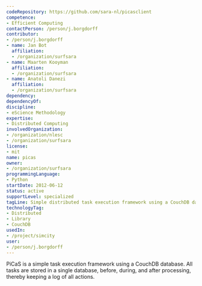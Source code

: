 ```yaml
---
codeRepository: https://github.com/sara-nl/picasclient
competence:
- Efficient Computing
contactPerson: /person/j.borgdorff
contributor:
- /person/j.borgdorff
- name: Jan Bot
  affiliation:
  - /organization/surfsara
- name: Maarten Kooyman
  affiliation:
  - /organization/surfsara
- name: Anatoli Danezi
  affiliation:
  - /organization/surfsara
dependency:
dependencyOf:
discipline:
- eScience Methodology
expertise:
- Distributed Computing
involvedOrganization:
- /organization/nlesc
- /organization/surfsara
license:
- mit
name: picas
owner:
- /organization/surfsara
programmingLanguage:
- Python
startDate: 2012-06-12
status: active
supportLevel: specialized
tagLine: Simple distributed task execution framework using a CouchDB database
technologyTag:
- Distributed
- Library
- CouchDB
usedIn:
- /project/simcity
user:
- /person/j.borgdorff
---
```

PiCaS is a simple task execution framework using a CouchDB database. All tasks
are stored in a single database, before, during, and after processing, thereby
keeping a log of all actions.
